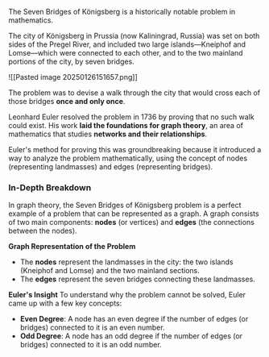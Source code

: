 The Seven Bridges of Königsberg is a historically notable problem in mathematics.

The city of Königsberg in Prussia (now Kaliningrad, Russia) was set on both sides of the Pregel River, and included two large islands—Kneiphof and Lomse—which were connected to each other, and to the two mainland portions of the city, by seven bridges. 

![[Pasted image 20250126151657.png]]

The problem was to devise a walk through the city that would cross each of those bridges **once and only once**.

Leonhard Euler resolved the problem in 1736 by proving that no such walk could exist. His work **laid the foundations for graph theory**, an area of mathematics that studies **networks and their relationships**.

Euler's method for proving this was groundbreaking because it introduced a way to analyze the problem mathematically, using the concept of nodes (representing landmasses) and edges (representing bridges).

### In-Depth Breakdown

In graph theory, the Seven Bridges of Königsberg problem is a perfect example of a problem that can be represented as a graph. A graph consists of two main components: **nodes** (or vertices) and **edges** (the connections between the nodes).

**Graph Representation of the Problem**
- The **nodes** represent the landmasses in the city: the two islands (Kneiphof and Lomse) and the two mainland sections.
- The **edges** represent the seven bridges connecting these landmasses.

**Euler's Insight**
To understand why the problem cannot be solved, Euler came up with a few key concepts:

- **Even Degree**: A node has an even degree if the number of edges (or bridges) connected to it is an even number.
- **Odd Degree**: A node has an odd degree if the number of edges (or bridges) connected to it is an odd number.
